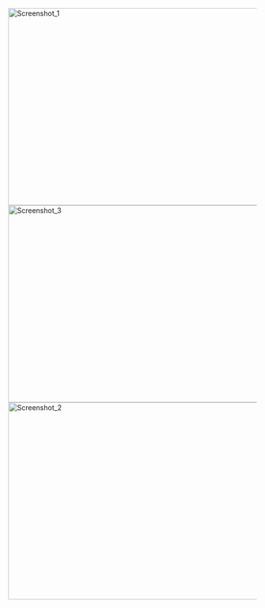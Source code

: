 <img width="800" height="400" alt="Screenshot_1" src="https://github.com/user-attachments/assets/fe5c2f93-60b9-447b-8dad-e086f6f03bb6" />
<img width="800" height="400" alt="Screenshot_3" src="https://github.com/user-attachments/assets/3193afeb-1411-401f-81b4-510f2b1705e2" />
<img width="800" height="400" alt="Screenshot_2" src="https://github.com/user-attachments/assets/f00777d9-9fa5-4187-87f8-5024853fae59" />
